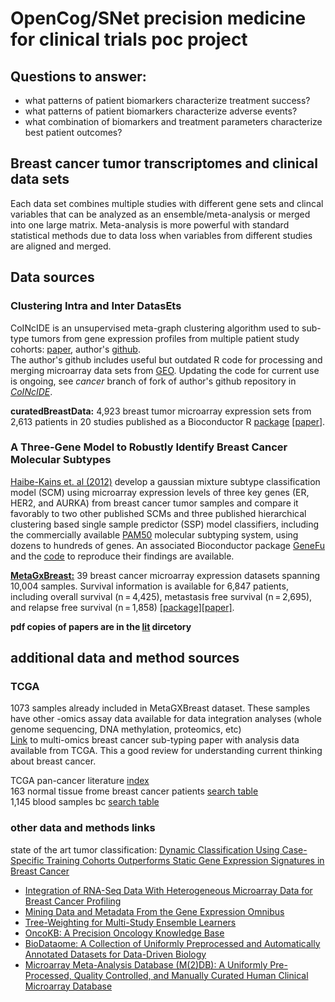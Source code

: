 # OpenCog/SNet precision medicine for clinical trials poc project
## Questions to answer:
- what patterns of patient biomarkers characterize treatment success?
- what patterns of patient biomarkers characterize adverse events?
- what combination of biomarkers and treatment parameters characterize best patient outcomes?

## Breast cancer tumor transcriptomes and clinical data sets
Each data set combines multiple studies with different gene sets and clincal variables that can be analyzed as an ensemble/meta-analysis or merged into one large matrix.  Meta-analysis is more powerful with standard statistical methods due to data loss when variables from different studies are aligned and merged.

## Data sources
### Clustering Intra and Inter DatasEts
CoINcIDE is an unsupervised meta-graph clustering algorithm used to sub-type tumors from gene expression profiles from multiple patient study cohorts: [paper](https://www.ncbi.nlm.nih.gov/pubmed/26961683), author's  [github](https://github.com/kplaney/CoINcIDE).  
The author's github includes useful but outdated R code for processing and merging microarray data sets from [GEO](https://www.ncbi.nlm.nih.gov/geo/). Updating the code for current use is ongoing, see _cancer_ branch of fork of author's github repository in [_CoINcIDE_](https://github.com/mjsduncan/CoINcIDE/tree/cancer).  

**curatedBreastData:**  4,923 breast tumor microarray expression sets from 2,613 patients in 20 studies published as a Bioconductor R [package](https://bioconductor.org/packages/release/data/experiment/html/curatedBreastData.html) [[paper](https://www.ncbi.nlm.nih.gov/pubmed/24303324)].  


  
### A Three-Gene Model to Robustly Identify Breast Cancer Molecular Subtypes
[Haibe-Kains et. al (2012)](https://academic.oup.com/jnci/article/104/4/311/979947) develop a gaussian mixture subtype classification model (SCM) using microarray expression levels of three key genes (ER, HER2, and AURKA) from breast cancer tumor samples and compare it favorably to two other published SCMs and three published hierarchical clustering based single sample predictor (SSP) model classifiers, including the commercially available [PAM50](https://www.ncbi.nlm.nih.gov/pmc/articles/PMC4546262/) molecular subtyping system, using dozens to hundreds of genes.  An associated Bioconductor package [GeneFu](https://www.bioconductor.org/packages/release/bioc/html/genefu.html) and the [code](https://codeocean.com/capsule/6438633/tree/v1) to reproduce their findings are available.

[**MetaGxBreast:**](https://www.bioconductor.org/packages/release/data/experiment/html/MetaGxBreast.html) 39 breast cancer microarray expression datasets spanning 10,004 samples. Survival information is available for 6,847 patients, including overall survival (n = 4,425), metastasis free survival (n = 2,695), and relapse free survival (n = 1,858) [[package]](https://bioconductor.riken.jp/packages/3.10/data/experiment/html/MetaGxBreast.html)[[paper]](https://pubmed.ncbi.nlm.nih.gov/31217513/).  

**pdf copies of papers are in the [lit](./lit) dircetory**  

## additional data and method sources

### TCGA
1073 samples already included in MetaGXBreast dataset.  These samples have other -omics assay data available for data integration analyses (whole genome sequencing, DNA methylation, proteomics, etc)  
[Link](https://www.nature.com/articles/nature11412) to multi-omics breast cancer sub-typing paper with analysis data available from TCGA.  This a good review for understanding current thinking about breast cancer.  
  
TCGA pan-cancer literature [index](https://www.cell.com/pb-assets/consortium/pancanceratlas/pancani3/index.html)  
163 normal tissue frome breast cancer patients [search table](https://portal.gdc.cancer.gov/exploration?facetTab=cases&filters=%7B%22op%22%3A%22and%22%2C%22content%22%3A%5B%7B%22op%22%3A%22in%22%2C%22content%22%3A%7B%22field%22%3A%22cases.primary_site%22%2C%22value%22%3A%5B%22breast%22%5D%7D%7D%2C%7B%22op%22%3A%22in%22%2C%22content%22%3A%7B%22field%22%3A%22cases.samples.sample_type%22%2C%22value%22%3A%5B%22solid%20tissue%20normal%22%5D%7D%7D%5D%7D)  
1,145 blood samples bc [search table](https://portal.gdc.cancer.gov/exploration?facetTab=cases&filters=%7B%22op%22%3A%22and%22%2C%22content%22%3A%5B%7B%22op%22%3A%22in%22%2C%22content%22%3A%7B%22field%22%3A%22cases.primary_site%22%2C%22value%22%3A%5B%22breast%22%5D%7D%7D%2C%7B%22op%22%3A%22in%22%2C%22content%22%3A%7B%22field%22%3A%22cases.samples.sample_type%22%2C%22value%22%3A%5B%22blood%20derived%20normal%22%5D%7D%7D%5D%7D)

### other data and methods links

state of the art tumor classification: [Dynamic Classification Using Case-Specific Training Cohorts Outperforms Static Gene Expression Signatures in Breast Cancer](https://pubmed.ncbi.nlm.nih.gov/25274406/)
- [Integration of RNA-Seq Data With Heterogeneous Microarray Data for Breast Cancer Profiling](https://pubmed.ncbi.nlm.nih.gov/29157215/)  
- [Mining Data and Metadata From the Gene Expression Omnibus](https://pubmed.ncbi.nlm.nih.gov/30594974/)  
- [Tree-Weighting for Multi-Study Ensemble Learners](https://pubmed.ncbi.nlm.nih.gov/31797618/)
- [OncoKB: A Precision Oncology Knowledge Base](https://pubmed.ncbi.nlm.nih.gov/28890946/)  
- [BioDataome: A Collection of Uniformly Preprocessed and Automatically Annotated Datasets for Data-Driven Biology](https://pubmed.ncbi.nlm.nih.gov/29688366/)
- [Microarray Meta-Analysis Database (M(2)DB): A Uniformly Pre-Processed, Quality Controlled, and Manually Curated Human Clinical Microarray Database](https://pubmed.ncbi.nlm.nih.gov/20698961/)
